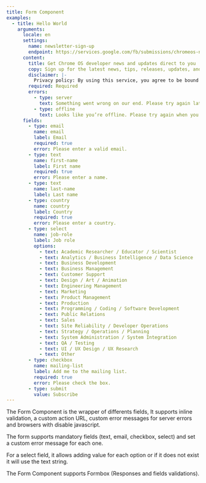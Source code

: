 ```yaml
---
title: Form Component
examples:
  - title: Hello World
    arguments:
      locale: en
      settings:
        name: newsletter-sign-up
        endpoint: https://services.google.com/fb/submissions/chromeos-newsletter-qa/
      content:
        title: Get Chrome OS developer news and updates direct to you
        copy: Sign up for the latest news, tips, releases, updates, and more on Chrome OS.
        disclaimer: |-
          Privacy policy: By using this service, you agree to be bound by our Google Terms of Service located at [https://policies.google.com/terms](https://policies.google.com/terms). I acknowledge that the information provided in this form will be subject to Google's privacy policy located at [https://policies.google.com/privacy](https://policies.google.com/privacy).
        required: Required
        errors:
          - type: server
            text: Something went wrong on our end. Please try again later.
          - type: offline
            text: Looks like you’re offline. Please try again when you’re back online.
      fields:
        - type: email
          name: email
          label: Email
          required: true
          error: Please enter a valid email.
        - type: text
          name: first-name
          label: First name
          required: true
          error: Please enter a name.
        - type: text
          name: last-name
          label: Last name
        - type: country
          name: country
          label: Country
          required: true
          error: Please enter a country.
        - type: select
          name: job-role
          label: Job role
          options:
            - text: Academic Researcher / Educator / Scientist
            - text: Analytics / Business Intelligence / Data Science
            - text: Business Development
            - text: Business Management
            - text: Customer Support
            - text: Design / Art / Animation
            - text: Engineering Management
            - text: Marketing
            - text: Product Management
            - text: Production
            - text: Programming / Coding / Software Development
            - text: Public Relations
            - text: Sales
            - text: Site Reliability / Developer Operations
            - text: Strategy / Operations / Planning
            - text: System Administration / System Integration
            - text: QA / Testing
            - text: UI / UX Design / UX Research
            - text: Other
        - type: checkbox
          name: mailing-list
          label: Add me to the mailing list.
          required: true
          error: Please check the box.
        - type: submit
          value: Subscribe
---
```


The Form Component is the wrapper of differents fields, It supports inline validation, a custom action URL, custom error messages for server errors and browsers with disable javascript.

The form supports mandatory fields (text, email, checkbox, select) and set a custom error message for each one.

For a select field, it allows adding value for each option or if it does not exist it will use the text string.

The Form Component supports Formbox (Responses and fields validations).
